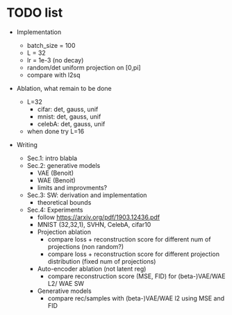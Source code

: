 # TODO list

* Implementation
  * batch_size = 100
  * L = 32
  * lr = 1e-3 (no decay)
  * random/det uniform projection on [0,pi]
  * compare with l2sq

* Ablation, what remain to be done
  * L=32
    * cifar: det, gauss, unif
    * mnist: det, gauss, unif
    * celebA: det, gauss, unif
  * when done try L=16
  

* Writing
  * Sec.1: intro blabla
  * Sec.2: generative models
    * VAE (Benoit)
    * WAE (Benoit)
    * limits and improvments?
  * Sec.3: SW: derivation and implementation
    * theoretical bounds
  * Sec.4: Experiments
    * follow https://arxiv.org/pdf/1903.12436.pdf
    * MNIST (32,32,1), SVHN, CelebA, cifar10    
    * Projection ablation
      * compare loss + reconstruction score for different num of projections (non random?)
      * compare loss + reconstruction score for different projection distribution (fixed num of projections)
    * Auto-encoder ablation (not latent reg)
      * compare reconstruction score (MSE, FID) for (beta-)VAE/WAE L2/ WAE SW
    * Generative models
      * compare rec/samples with (beta-)VAE/WAE l2 using MSE and FID
